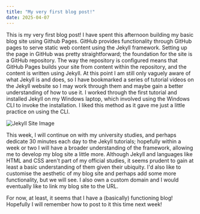 ```yaml
---
title: "My very first blog post!"
date: 2025-04-07
---
```

This is my very first blog post! I have spent this afternoon building my basic blog site using Github Pages. GitHub provides functionality through GitHub pages to serve static web content using the Jekyll framework. Setting up the page in GitHub was pretty straightforward; the foundation for the site is a GitHub repository. The way the repository is configured means that GitHub Pages builds your site from content within the repository, and the content is written using Jekyll. At this point I am still only vaguely aware of what Jekyll is and does, so I have bookmarked a series of tutorial videos on the Jekyll website so I may work through them and maybe gain a better understanding of how to use it. I worked through the first tutorial and installed Jekyll on my Windows laptop, which involved using the Windows CLI to invoke the installation. I liked this method as it gave me just a little practice on using the CLI.

![Jekyll Site Image](./assets/images/jekyllscreen.JPEG)

This week, I will continue on with my university studies, and perhaps dedicate 30 minutes each day to the Jekyll tutorials; hopefully within a week or two I will have a broader understanding of the framework, allowing me to develop my blog site a little more. Although Jekyll and languages like HTML and CSS aren't part of my official studies, it seems prudent to gain at least a basic understanding of them given their ubiquity. I'd also like to customise the aesthetic of my blog site and perhaps add some more functionality, but we will see. I also own a custom domain and I would eventually like to link my blog site to the URL.

For now, at least, it seems that I have a (basically) functioning blog! Hopefully I will remember how to post to it this time next week!
